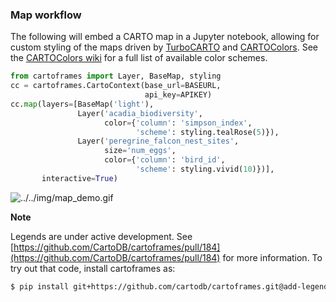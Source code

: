 ### Map workflow

The following will embed a CARTO map in a Jupyter notebook, allowing for custom styling of the maps driven by [TurboCARTO](https://github.com/CartoDB/turbo-carto) and [CARTOColors](https://carto.com/blog/introducing-cartocolors). See the [CARTOColors wiki](https://github.com/CartoDB/CartoColor/wiki/CARTOColor-Scheme-Names) for a full list of available color schemes.

```python
from cartoframes import Layer, BaseMap, styling
cc = cartoframes.CartoContext(base_url=BASEURL,
                              api_key=APIKEY)
cc.map(layers=[BaseMap('light'),
               Layer('acadia_biodiversity',
                     color={'column': 'simpson_index',
                            'scheme': styling.tealRose(5)}),
               Layer('peregrine_falcon_nest_sites',
                     size='num_eggs',
                     color={'column': 'bird_id',
                            'scheme': styling.vivid(10)})],
       interactive=True)
 ```

![../../img/map_demo.gif](https://raw.githubusercontent.com/CartoDB/cartoframes/master/docs/map_demo.gif)

**Note**

Legends are under active development. See [https://github.com/CartoDB/cartoframes/pull/184](https://github.com/CartoDB/cartoframes/pull/184) for more information. To try out that code, install cartoframes as:

```bash
$ pip install git+https://github.com/cartodb/cartoframes.git@add-legends-v1#egg=cartoframes
```

